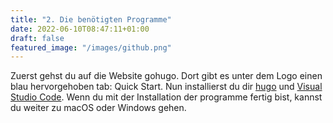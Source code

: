 ```yaml
---
title: "2. Die benötigten Programme"
date: 2022-06-10T08:47:11+01:00
draft: false
featured_image: "/images/github.png"
---
```

Zuerst gehst du auf die Website gohugo. Dort gibt es unter dem Logo einen blau hervorgehoben tab: Quick Start. Nun installierst du dir [hugo](https://gohugo.io/) und [Visual Studio Code](https://code.visualstudio.com/). Wenn du mit der Installation der programme fertig bist, kannst du weiter zu macOS oder Windows gehen.
